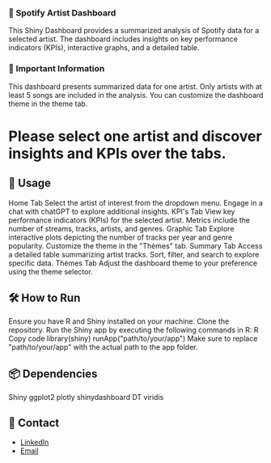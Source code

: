 ### 🎵 Spotify Artist Dashboard
This Shiny Dashboard provides a summarized analysis of Spotify data for a selected artist. The dashboard includes insights on key performance indicators (KPIs), interactive graphs, and a detailed table.

### 📌 Important Information
This dashboard presents summarized data for one artist. Only artists with at least 5 songs are included in the analysis. You can customize the dashboard theme in the theme tab.

# Please select one artist and discover insights and KPIs over the tabs.

## 🚀 Usage
Home Tab
Select the artist of interest from the dropdown menu.
Engage in a chat with chatGPT to explore additional insights.
KPI's Tab
View key performance indicators (KPIs) for the selected artist.
Metrics include the number of streams, tracks, artists, and genres.
Graphic Tab
Explore interactive plots depicting the number of tracks per year and genre popularity.
Customize the theme in the "Thèmes" tab.
Summary Tab
Access a detailed table summarizing artist tracks.
Sort, filter, and search to explore specific data.
Thèmes Tab
Adjust the dashboard theme to your preference using the theme selector.

## 🛠️ How to Run
Ensure you have R and Shiny installed on your machine.
Clone the repository.
Run the Shiny app by executing the following commands in R:
R
Copy code
library(shiny)
runApp("path/to/your/app")
Make sure to replace "path/to/your/app" with the actual path to the app folder.

## 📦 Dependencies
Shiny
ggplot2
plotly
shinydashboard
DT
viridis

## 🌟 Contact
- [LinkedIn](https://www.linkedin.com/in/damienlauger/) 
- [Email](damien.lauger.edu@groupe-gema.com)

